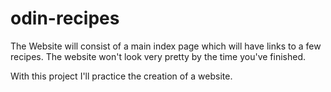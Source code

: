 # odin-recipes

The Website will consist of a main index page which will have links to a few recipes.
The website won't look very pretty by the time you've finished.

With this project I'll practice the creation of a website.
